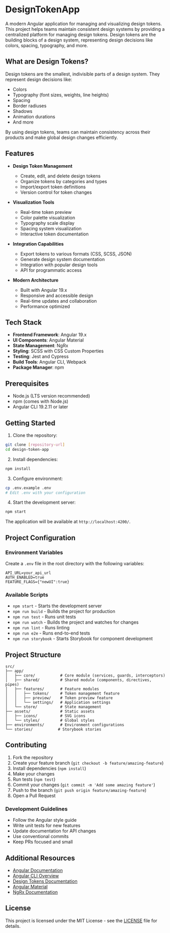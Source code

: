 # DesignTokenApp

A modern Angular application for managing and visualizing design tokens. This project helps teams maintain consistent design systems by providing a centralized platform for managing design tokens. Design tokens are the building blocks of a design system, representing design decisions like colors, spacing, typography, and more.

## What are Design Tokens?

Design tokens are the smallest, indivisible parts of a design system. They represent design decisions like:
- Colors
- Typography (font sizes, weights, line heights)
- Spacing
- Border radiuses
- Shadows
- Animation durations
- And more

By using design tokens, teams can maintain consistency across their products and make global design changes efficiently.

## Features

- **Design Token Management**
  - Create, edit, and delete design tokens
  - Organize tokens by categories and types
  - Import/export token definitions
  - Version control for token changes

- **Visualization Tools**
  - Real-time token preview
  - Color palette visualization
  - Typography scale display
  - Spacing system visualization
  - Interactive token documentation

- **Integration Capabilities**
  - Export tokens to various formats (CSS, SCSS, JSON)
  - Generate design system documentation
  - Integration with popular design tools
  - API for programmatic access

- **Modern Architecture**
  - Built with Angular 19.x
  - Responsive and accessible design
  - Real-time updates and collaboration
  - Performance optimized

## Tech Stack

- **Frontend Framework**: Angular 19.x
- **UI Components**: Angular Material
- **State Management**: NgRx
- **Styling**: SCSS with CSS Custom Properties
- **Testing**: Jest and Cypress
- **Build Tools**: Angular CLI, Webpack
- **Package Manager**: npm

## Prerequisites

- Node.js (LTS version recommended)
- npm (comes with Node.js)
- Angular CLI 19.2.11 or later

## Getting Started

1. Clone the repository:
```bash
git clone [repository-url]
cd design-token-app
```

2. Install dependencies:
```bash
npm install
```

3. Configure environment:
```bash
cp .env.example .env
# Edit .env with your configuration
```

4. Start the development server:
```bash
npm start
```

The application will be available at `http://localhost:4200/`.

## Project Configuration

### Environment Variables

Create a `.env` file in the root directory with the following variables:

```env
API_URL=your_api_url
AUTH_ENABLED=true
FEATURE_FLAGS={"newUI":true}
```

### Available Scripts

- `npm start` - Starts the development server
- `npm run build` - Builds the project for production
- `npm run test` - Runs unit tests
- `npm run watch` - Builds the project and watches for changes
- `npm run lint` - Runs linting
- `npm run e2e` - Runs end-to-end tests
- `npm run storybook` - Starts Storybook for component development

## Project Structure

```
src/
├── app/
│   ├── core/           # Core module (services, guards, interceptors)
│   ├── shared/         # Shared module (components, directives, pipes)
│   ├── features/       # Feature modules
│   │   ├── tokens/     # Token management feature
│   │   ├── preview/    # Token preview feature
│   │   └── settings/   # Application settings
│   └── store/          # State management
├── assets/             # Static assets
│   ├── icons/          # SVG icons
│   └── styles/         # Global styles
├── environments/       # Environment configurations
└── stories/           # Storybook stories
```

## Contributing

1. Fork the repository
2. Create your feature branch (`git checkout -b feature/amazing-feature`)
3. Install dependencies (`npm install`)
4. Make your changes
5. Run tests (`npm test`)
6. Commit your changes (`git commit -m 'Add some amazing feature'`)
7. Push to the branch (`git push origin feature/amazing-feature`)
8. Open a Pull Request

### Development Guidelines

- Follow the Angular style guide
- Write unit tests for new features
- Update documentation for API changes
- Use conventional commits
- Keep PRs focused and small

## Additional Resources

- [Angular Documentation](https://angular.dev)
- [Angular CLI Overview](https://angular.dev/tools/cli)
- [Design Tokens Documentation](https://design-tokens.github.io/community-group/format/)
- [Angular Material](https://material.angular.io)
- [NgRx Documentation](https://ngrx.io/docs)

## License

This project is licensed under the MIT License - see the [LICENSE](LICENSE) file for details.
